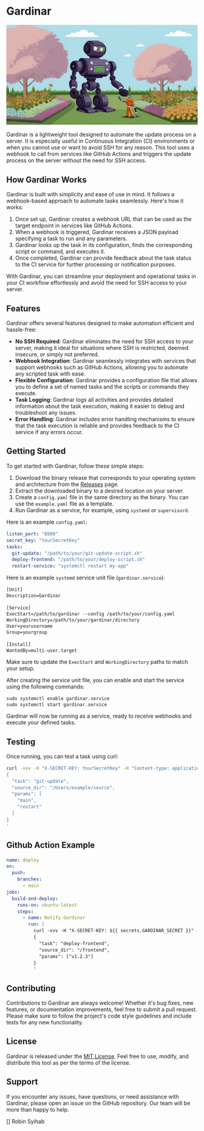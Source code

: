 # Gardinar

![Gardinar](./gardinar.jpg)

Gardinar is a lightweight tool designed to automate the update process on a server. It is especially useful in Continuous Integration (CI) environments or when you cannot use or want to avoid SSH for any reason. This tool uses a webhook to call from services like GitHub Actions and triggers the update process on the server without the need for SSH access.

## How Gardinar Works

Gardinar is built with simplicity and ease of use in mind. It follows a webhook-based approach to automate tasks seamlessly. Here's how it works:

1.  Once set up, Gardinar creates a webhook URL that can be used as the target endpoint in services like GitHub Actions.
2.  When a webhook is triggered, Gardinar receives a JSON payload specifying a task to run and any parameters.
3.  Gardinar looks up the task in its configuration, finds the corresponding script or command, and executes it.
4.  Once completed, Gardinar can provide feedback about the task status to the CI service for further processing or notification purposes.

With Gardinar, you can streamline your deployment and operational tasks in your CI workflow effortlessly and avoid the need for SSH access to your server.

## Features

Gardinar offers several features designed to make automation efficient and hassle-free:

-   **No SSH Required**: Gardinar eliminates the need for SSH access to your server, making it ideal for situations where SSH is restricted, deemed insecure, or simply not preferred.
-   **Webhook Integration**: Gardinar seamlessly integrates with services that support webhooks such as GitHub Actions, allowing you to automate any scripted task with ease.
-   **Flexible Configuration**: Gardinar provides a configuration file that allows you to define a set of named tasks and the scripts or commands they execute.
-   **Task Logging**: Gardinar logs all activities and provides detailed information about the task execution, making it easier to debug and troubleshoot any issues.
-   **Error Handling**: Gardinar includes error handling mechanisms to ensure that the task execution is reliable and provides feedback to the CI service if any errors occur.

## Getting Started

To get started with Gardinar, follow these simple steps:

1.  Download the binary release that corresponds to your operating system and architecture from the [Releases](https://github.com/anvie/gardinar/releases) page.
2.  Extract the downloaded binary to a desired location on your server.
3.  Create a `config.yaml` file in the same directory as the binary. You can use the `example.yaml` file as a template.
4.  Run Gardinar as a service, for example, using `systemd` or `supervisord`.

Here is an example `config.yaml`:

```yaml
listen_port: "8800"
secret_key: "YourSecretKey"
tasks:
  git-update: "/path/to/your/git-update-script.sh"
  deploy-frontend: "/path/to/your/deploy-script.sh"
  restart-service: "systemctl restart my-app"
```

Here is an example `systemd` service unit file (`gardinar.service`):

```
[Unit]
Description=Gardinar

[Service]
ExecStart=/path/to/gardinar --config /path/to/your/config.yaml
WorkingDirectory=/path/to/your/gardinar/directory
User=yourusername
Group=yourgroup

[Install]
WantedBy=multi-user.target
```

Make sure to update the `ExecStart` and `WorkingDirectory` paths to match your setup.

After creating the service unit file, you can enable and start the service using the following commands:

```
sudo systemctl enable gardinar.service
sudo systemctl start gardinar.service
```

Gardinar will now be running as a service, ready to receive webhooks and execute your defined tasks.

## Testing

Once running, you can test a task using curl:

```bash
curl -vvv -H "X-SECRET-KEY: YourSecretKey" -H "Content-type: application/json" -X POST http://localhost:8800/webhook -d '
{
  "task": "git-update",
  "source_dir": "/Users/example/source",
  "params": [
    "main",
    "restart"
  ]
}
'
```

## Github Action Example

```yaml
name: deploy
on:
  push:
    branches:
      - main
jobs:
  build-and-deploy:
    runs-on: ubuntu-latest
    steps:
      - name: Notify Gardinar
        run: |
          curl -vvv -H "X-SECRET-KEY: ${{ secrets.GARDINAR_SECRET }}" -H "Content-type: application/json" -X POST https://gardinar-endpoint.example.com/webhook -d '
          {
            "task": "deploy-frontend",
            "source_dir": "/frontend",
            "params": ["v1.2.3"]
          }
          '
```

## Contributing

Contributions to Gardinar are always welcome! Whether it's bug fixes, new features, or documentation improvements, feel free to submit a pull request. Please make sure to follow the project's code style guidelines and include tests for any new functionality.

## License

Gardinar is released under the [MIT License](https://github.com/anvie/gardinar/LICENSE). Feel free to use, modify, and distribute this tool as per the terms of the license.

## Support

If you encounter any issues, have questions, or need assistance with Gardinar, please open an issue on the GitHub repository. Our team will be more than happy to help.

[] Robin Syihab
